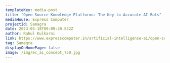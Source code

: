 ```yaml
---
templateKey: media-post
title: "Open Source Knowledge Platforms: The Key to Accurate AI Bots"
mediaHouse: Express Computer
projectId: Samagra
date: 2023-05-18T09:09:30.532Z
author: Rahul Kulkarni
link: https://www.expresscomputer.in/artificial-intelligence-ai/open-source-knowledge-platforms-the-key-to-accurate-ai-bots/98129/
tag: Samagra
displayOnHomePage: false
image: /img/ec_ai_concept_750.jpg
---
```

